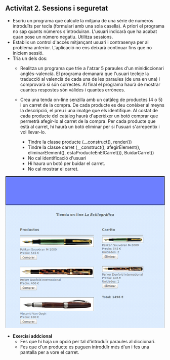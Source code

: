 ## Activitat 2. Sessions i seguretat

* Escriu un programa que calcule la mitjana de una sèrie de numeros introduïts per tecla (formulari amb una sola casella). A priori el programa no sap quants números s'introduiran. L'usuari indicarà que ha acabat quan pose un número negatiu. Utilitza sessions.
* Establix un control d'accès mitjançant usuari i contrasenya per al problema anterior. L'aplicació no ens deixarà continuar fins que no iniciem sessió.
* Tria un dels dos:
	* Realitza un programa que trie a l'atzar 5 paraules d'un minidiccionari anglès-valencià. El programa demanarà que l'usuari tecleje la traducció al valencià de cada una de les paraules (de una en una) i comprovarà si són correctes. Al final el programa haurà de mostrar cuantes respostes són vàlides i quantes errònees. 

	* Crea una tenda on-line senzilla amb un catàleg de productes (4 o 5) i un carret de la compra. De cada producte es deu conèixer al meyns la descripció, el preu i una imatge que els identifique. Al costat de cada producte del catàleg haurà d'aperèixer un botó comprar que permetrà afegir-lo al carret de la compra.  Per cada producte que està al carret, hi haurà un botó eliminar per si l'usuari s'arrepentix i vol llevar-lo. 
		* Tindre la classe producte (__construct(), render())
		* Tindre la classe carret (__construct(), afegirElement(), eliminarElement(), estaProducteEnElCarret()), BuidarCarret()
		* No cal identificació d'usuari
		* Hi haura un botó per buidar el carret.
		* No cal mostrar el carret.

![Exemple Pàgina](../img/te0302.png)

* **Exercisi addcional**
	* Fes que hi haja un opció per tal d'introduïr paraules al diccionari.
	* Fes que d'un producte es puguen introduïr més d'un i fes una pantalla per a vore el carret.  	

